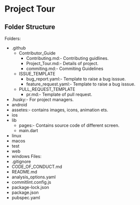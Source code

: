 # Project Tour

## Folder Structure
Folders:
* .github
    * Contributor_Guide
        * Contributing.md:- Contributing guidlines.
        * Project_Tour.md:- Details of project.
        * commiting.md:- Commiting Guidelines
    * ISSUE_TEMPLATE
        * bug_report.yaml:- Template to raise a bug isssue.
        * feature_request.yaml:- Template to raise a bug isssue.
    * PULL_REQUEST_TEMPLATE
        * pr.md:- Template of pull request.
* .husky:- For project managers.
* android
* assetes:- contains images, icons, animation ets.
* ios
* lib
    * pages:- Contains source code of different screen.
    * main.dart
* linux
* macos
* test 
* web
* windows
Files:
* .gitignore
* CODE_OF_CONDUCT.md
* README.md
* analysis_options.yaml
* commitlint.config.js
* package-lock.json
* package.json
* pubspec.yaml
